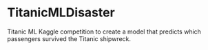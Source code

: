 # TitanicMLDisaster
Titanic ML Kaggle competition to create a model that predicts which passengers survived the Titanic shipwreck.


